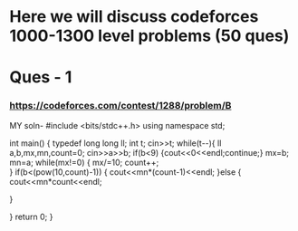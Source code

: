 # Here we will discuss codeforces 1000-1300 level problems (50 ques) 
# Ques - 1 
### https://codeforces.com/contest/1288/problem/B
MY soln-
#include <bits/stdc++.h>
using namespace std;

int main()
{ typedef long long ll;
	int t;
cin>>t;
while(t--){
ll a,b,mx,mn,count=0;
cin>>a>>b;
if(b<9)
{cout<<0<<endl;continue;}
mx=b;
mn=a;
while(mx!=0)
{
mx/=10;
count++;	
}
if(b<(pow(10,count)-1))
{
	cout<<mn*(count-1)<<endl;
}else
{
cout<<mn*count<<endl;	
	
}


}
    return 0;
}
